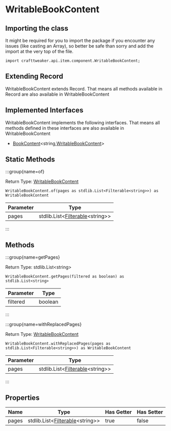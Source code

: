 # WritableBookContent

## Importing the class

It might be required for you to import the package if you encounter any issues (like casting an Array), so better be safe than sorry and add the import at the very top of the file.
```zenscript
import crafttweaker.api.item.component.WritableBookContent;
```


## Extending Record

WritableBookContent extends Record. That means all methods available in Record are also available in WritableBookContent

## Implemented Interfaces
WritableBookContent implements the following interfaces. That means all methods defined in these interfaces are also available in WritableBookContent

- [BookContent](/vanilla/api/item/component/BookContent)&lt;string,[WritableBookContent](/vanilla/api/item/component/WritableBookContent)&gt;

## Static Methods

:::group{name=of}

Return Type: [WritableBookContent](/vanilla/api/item/component/WritableBookContent)

```zenscript
WritableBookContent.of(pages as stdlib.List<Filterable<string>>) as WritableBookContent
```

| Parameter |                                     Type                                      |
|-----------|-------------------------------------------------------------------------------|
| pages     | stdlib.List&lt;[Filterable](/vanilla/api/server/Filterable)&lt;string&gt;&gt; |


:::

## Methods

:::group{name=getPages}

Return Type: stdlib.List&lt;string&gt;

```zenscript
WritableBookContent.getPages(filtered as boolean) as stdlib.List<string>
```

| Parameter |  Type   |
|-----------|---------|
| filtered  | boolean |


:::

:::group{name=withReplacedPages}

Return Type: [WritableBookContent](/vanilla/api/item/component/WritableBookContent)

```zenscript
WritableBookContent.withReplacedPages(pages as stdlib.List<Filterable<string>>) as WritableBookContent
```

| Parameter |                                     Type                                      |
|-----------|-------------------------------------------------------------------------------|
| pages     | stdlib.List&lt;[Filterable](/vanilla/api/server/Filterable)&lt;string&gt;&gt; |


:::


## Properties

| Name  |                                     Type                                      | Has Getter | Has Setter |
|-------|-------------------------------------------------------------------------------|------------|------------|
| pages | stdlib.List&lt;[Filterable](/vanilla/api/server/Filterable)&lt;string&gt;&gt; | true       | false      |

